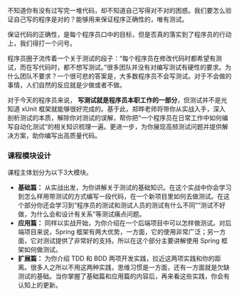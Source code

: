 不知道你有没有过写完一堆代码，却不知道自己写得对不对的困惑。我们要怎么验证自己写的程序是对的？能够用来保证程序正确性的，唯有测试。

保证代码的正确性，是每个程序员口中的目标，但是否真的落实到了程序员的行动上，我们得打一个问号。

程序员圈子流传着一个关于测试的段子：“每个程序员在修改代码时都希望有测试，而在写代码时，都不想写测试。”很多团队并没有对编写测试有硬性的要求。为什么团队不要求？一个很可悲的答案是，大多数程序员不会写测试。对于不会做的事情，人们自然的反应就是少做或者不做。

对于今天的程序员来说， **写测试就是程序员本职工作的一部分**，但测试并不是光知道 xUnit 框架就能够很好完成的。基于此，郑晔老师将带你从实战入手，深入剖析测试的本质，解除你对测试的误解，帮你把“一个程序员在日常工作中如何编写自动化测试”的相关知识梳理一遍。更进一步，为你展现高频测试问题并提供解决方案，助你编写出高质量代码。

### 课程模块设计

课程主体划分为以下3大模块。

- **基础篇：** 从实战出发，为你讲解关于测试的基础知识。在这个实战中你会学习到怎么样用带测试的方式编写一段代码，在一个新项目里如何去做测试。在这个部分你还会学习到“程序员的测试和测试人员的测试有什么不同”“测试不好做，为什么会和设计有关系”等测试痛点问题。
- **应用篇：** 同样以实战开始，为你介绍在一个后端项目中可以怎样做测试。对后端项目来说，Spring 框架有两大优势，一方面，它的使用非常广泛；另一方面，它对测试提供了非常好的支持。所以在这个部分主要讲解使用 Spring 框架如何做测试。
- **扩展篇：** 为你介绍 TDD 和 BDD 两项开发实践，拉近这两项实践和你的距离。很多人之所以不用这两种实践，思维习惯是一方面，还有一方面就是欠缺测试的基础。当你掌握了基础篇和应用篇的内容后，再来看这些实践，你会有认知上的更新。